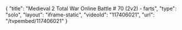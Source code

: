 {
    "title": "Medieval 2 Total War Online Battle # 70 (2v2) - farts",
    "type": "solo",
    "layout": "iframe-static",
    "videoId": "117406021",
    "url": "\/tvpembed\/117406021"
}